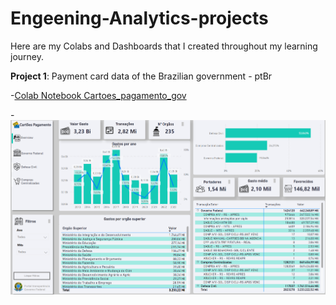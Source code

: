# Engeening-Analytics-projects
Here are my Colabs and Dashboards that I created throughout my learning journey.

**Project 1**: Payment card data of the Brazilian government - ptBr

-[Colab Notebook Cartoes_pagamento_gov](https://colab.research.google.com/drive/1kzQ75Fr291mqAX0LspinLsgBC3d0H1oH?usp=sharing)

-[![Relatório do Power BI - Cartoes_pagamento_gov](https://github.com/igormmendes7/Engeening-Analytics-Projects/blob/main/Cartoes_pagamento_gov.png)](https://app.powerbi.com/view?r=eyJrIjoiNjgyZDliYTctZDU0OC00NWFjLWEwNzYtMTEwMTBkYTc5ODJlIiwidCI6Ijc0Y2QxNjgxLWUxM2YtNGY4MS1iNDY4LWJiYmRkM2E4YWI0OSJ9)
